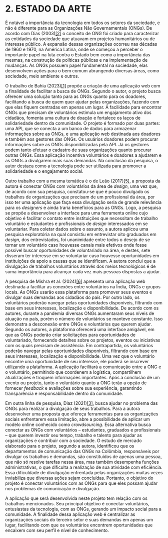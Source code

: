 # 2. ESTADO DA ARTE

É notável a importância da tecnologia em todos os setores da sociedade, e não é diferente para as Organizações Não Governamentais (ONGs). De acordo com Dias (2003)[[2]](../docs/referencias.md) o conceito de ONG foi criado para caracterizar as entidades da sociedade que atuavam em projetos humanitários ou de interesse público. A expansão dessas organizações ocorreu nas décadas de 1960 e 1970, na América Latina, onde se começou a perceber o importante papel na luta contra o Estado bem como a importância das mesmas, na construção de políticas públicas e na implementação de mudanças. As ONGs possuem papel fundamental na sociedade, elas desenvolvem ações para o bem comum abrangendo diversas áreas, como sociedade, meio ambiente e outros.

O trabalho de Bahia (2023)[[1]](../docs/referencias.md) propõe a criação de uma aplicação web com a finalidade de facilitar a busca de ONGs. Segundo o autor, o projeto busca oferecer uma solução tanto para as ONGs quanto para os doadores, facilitando a busca de quem quer ajudar pelas organizações, fazendo com que elas fiquem centradas em apenas um lugar. A facilidade para encontrar ONGs que precisam de voluntários estimula um engajamento ativo dos cidadãos, fomenta uma cultura de doação e fortalece os laços de solidariedade dentro da comunidade.
O projeto é formado por duas partes: uma API, que se conecta a um banco de dados para armazenar informações sobre as ONGs, e uma aplicação web destinada aos doadores e também aos gestores das ONGs. Os usuários doadores podem procurar informações sobre as ONGs disponibilizadas pela API. Já os gestores podem tanto efetuar o cadastro de suas organizações quanto procurar outras ONGs. Essa aplicação incentiva voluntários e doadores a ajudarem e as ONGs a divulgarem mais suas demandas. Na conclusão da pesquisa, o autor destaca como a tecnologia pode ser utilizada para promover a solidariedade e o engajamento social.

Outro trabalho com a mesma temática é o de Leão (2017)[[5]](../docs/referencias.md), a proposta da autora é conectar ONGs com voluntários da área de _design_, uma vez que, de acordo com sua pesquisa, constatou-se que é pouco divulgado os trabalhos de organizações que precisam de um profissional da área, por isso ter uma aplicação que faça essa divulgação seria de grande relevância para os _designers_ e ainda traria benefícios para as ONGs. Logo, a pesquisa se propõe a desenvolver a interface para uma ferramenta online cujo objetivo é facilitar o contato entre instituições que necessitam de trabalho voluntário e estudantes e profissionais de _design_ interessados em se voluntariar. Para coletar dados sobre o assunto, a autora aplicou uma pesquisa exploratória na qual consistiu em entrevistar oito graduados em _design_, dos entrevistados, foi unanimidade entre todos o desejo de se tornar um voluntário caso houvesse canais mais efetivos onde fosse possível buscar oportunidades de voluntariado na área, e destes, sete disseram ter interesse em se voluntariar caso houvesse oportunidades em instituições de apoio a causas que se identificam. A autora conclui que a divulgação de trabalhos voluntários através dos meios tecnológicos é de suma importância para alcançar cada vez mais pessoas dispostas a ajudar.

A pesquisa de Mishra et al. (2024)[[6]](../docs/referencias.md) apresenta uma aplicação web destinada a facilitar as conexões entre voluntários na Índia, ONGs e grupos locais. As ONGs usarão essa plataforma para promover seus eventos e divulgar suas demandas aos cidadãos do país. Por outro lado, os voluntários poderão navegar pelas oportunidades disponíveis, filtrando com base em seus interesses, localização e disponibilidade. De acordo com os autores, durante a pandemia diversas ONGs aumentaram seus níveis de atuação no país, porém o número de voluntários se manteve constante. Isso demonstra a desconexão entre ONGs e voluntários que querem ajudar. Segundo os autores, a plataforma oferecerá uma interface amigável, em que as ONGs poderão criar solicitações para oportunidades de voluntariado, fornecendo detalhes sobre os projetos, eventos ou iniciativas com os quais precisam de assistência. Em contrapartida, os voluntários poderão navegar pelas oportunidades disponíveis, filtrando com base em seus interesses, localização e disponibilidade. Uma vez que o voluntário encontre uma oportunidade de seu interesse, ele poderá se inscrever utilizando a plataforma. A aplicação facilitará a comunicação entre a ONG e o voluntário, permitindo que coordenem a logística, compartilhem atualizações e troquem informações importantes. Após a conclusão de um evento ou projeto, tanto o voluntário quanto a ONG terão a opção de fornecer _feedback_ e avaliações sobre sua experiência, garantindo transparência e responsabilidade dentro da comunidade.

Em outra linha de pesquisa, Diaz (2021)[[3]](../docs/referencias.md), busca ajudar no problema das ONGs para realizar a divulgação de seus trabalhos. Para a autora desenvolver uma proposta que ofereça ferramentas para as organizações sociais enfrentarem essa limitação, abre a possibilidade de aplicar um modelo online conhecido como _crowdsourcing_. Essa alternativa busca conectar as ONGs com voluntários – estudantes, graduados e profissionais – que querem investir seu tempo, trabalho e talento para ajudar as organizações e contribuir com a sociedade. O estudo de mercado elaborado para o projeto, segundo a autora, identificou que os departamentos de comunicação das ONGs na Colômbia, responsáveis por divulgar os trabalhos e demandas, são constituídos de apenas uma pessoa, que não só resolve tarefas nessa área, mas também desempenha funções administrativas, o que dificulta a realização de sua atividade com eficiência. Essa dificuldade de divulgação enfrentada pelas organizações muitas vezes inviabiliza que diversas ações sejam concluídas. Portanto, o objetivo do projeto é conectar voluntários com as ONGs para que eles possam ajudar nos problemas de comunicação e divulgação.

A aplicação que será desenvolvida neste projeto tem relação com os trabalhos mencionados. Seu principal objetivo é conectar voluntários, entusiastas da tecnologia, com as ONGs, gerando um impacto social para a comunidade. A finalidade dessa aplicação web é centralizar as organizações sociais do terceiro setor e suas demandas em apenas um lugar, facilitando com que os voluntários encontrem oportunidades que encaixem com seu perfil e nível de conhecimento.
